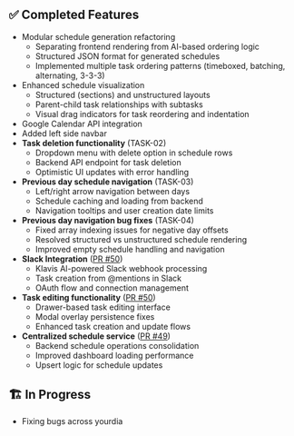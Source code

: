 ## ✅ Completed Features
- Modular schedule generation refactoring
  - Separating frontend rendering from AI-based ordering logic
  - Structured JSON format for generated schedules
  - Implemented multiple task ordering patterns (timeboxed, batching, alternating, 3-3-3)
- Enhanced schedule visualization
  - Structured (sections) and unstructured layouts
  - Parent-child task relationships with subtasks
  - Visual drag indicators for task reordering and indentation
- Google Calendar API integration
- Added left side navbar
- **Task deletion functionality** (TASK-02)
  - Dropdown menu with delete option in schedule rows
  - Backend API endpoint for task deletion
  - Optimistic UI updates with error handling
- **Previous day schedule navigation** (TASK-03)
  - Left/right arrow navigation between days
  - Schedule caching and loading from backend
  - Navigation tooltips and user creation date limits
- **Previous day navigation bug fixes** (TASK-04)
  - Fixed array indexing issues for negative day offsets
  - Resolved structured vs unstructured schedule rendering
  - Improved empty schedule handling and navigation
- **Slack Integration** ([PR #50](https://github.com/Jwu44/yourdAI/pull/50))
  - Klavis AI-powered Slack webhook processing
  - Task creation from @mentions in Slack
  - OAuth flow and connection management
- **Task editing functionality** ([PR #50](https://github.com/Jwu44/yourdAI/pull/50))
  - Drawer-based task editing interface
  - Modal overlay persistence fixes
  - Enhanced task creation and update flows
- **Centralized schedule service** ([PR #49](https://github.com/Jwu44/yourdAI/pull/49))
  - Backend schedule operations consolidation
  - Improved dashboard loading performance
  - Upsert logic for schedule updates

## 🏗️ In Progress
- Fixing bugs across yourdia